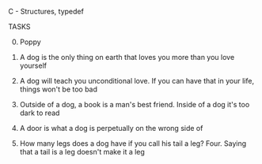 C - Structures, typedef

TASKS

0. Poppy


1. A dog is the only thing on earth that loves you more than you love yourself


2. A dog will teach you unconditional love. If you can have that in your life, things won't be too bad


3. Outside of a dog, a book is a man's best friend. Inside of a dog it's too dark to read


4. A door is what a dog is perpetually on the wrong side of


5. How many legs does a dog have if you call his tail a leg? Four. Saying that a tail is a leg doesn't make it a leg
